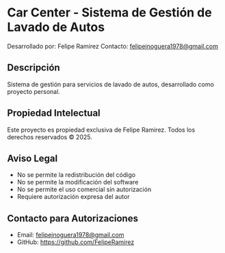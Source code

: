 # Car Center - Sistema de Gestión de Lavado de Autos

Desarrollado por: Felipe Ramirez
Contacto: felipejnoguera1978@gmail.com

## Descripción

Sistema de gestión para servicios de lavado de autos, desarrollado como proyecto personal.

## Propiedad Intelectual

Este proyecto es propiedad exclusiva de Felipe Ramirez.
Todos los derechos reservados © 2025.

## Aviso Legal

- No se permite la redistribución del código
- No se permite la modificación del software
- No se permite el uso comercial sin autorización
- Requiere autorización expresa del autor

## Contacto para Autorizaciones

- Email: felipejnoguera1978@gmail.com
- GitHub: https://github.com/FelipeRamirez
